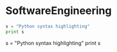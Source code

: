 # SoftwareEngineering
```python
s = "Python syntax highlighting"
print s
```
s = "Python syntax highlighting"
print s
